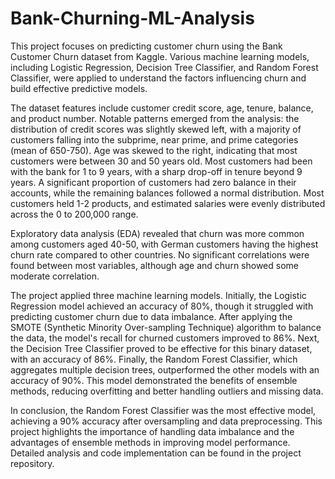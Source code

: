# Bank-Churning-ML-Analysis
This project focuses on predicting customer churn using the Bank Customer Churn dataset from Kaggle. Various machine learning models, including Logistic Regression, Decision Tree Classifier, and Random Forest Classifier, were applied to understand the factors influencing churn and build effective predictive models.

The dataset features include customer credit score, age, tenure, balance, and product number. Notable patterns emerged from the analysis: the distribution of credit scores was slightly skewed left, with a majority of customers falling into the subprime, near prime, and prime categories (mean of 650-750). Age was skewed to the right, indicating that most customers were between 30 and 50 years old. Most customers had been with the bank for 1 to 9 years, with a sharp drop-off in tenure beyond 9 years. A significant proportion of customers had zero balance in their accounts, while the remaining balances followed a normal distribution. Most customers held 1-2 products, and estimated salaries were evenly distributed across the 0 to 200,000 range.

Exploratory data analysis (EDA) revealed that churn was more common among customers aged 40-50, with German customers having the highest churn rate compared to other countries. No significant correlations were found between most variables, although age and churn showed some moderate correlation.

The project applied three machine learning models. Initially, the Logistic Regression model achieved an accuracy of 80%, though it struggled with predicting customer churn due to data imbalance. After applying the SMOTE (Synthetic Minority Over-sampling Technique) algorithm to balance the data, the model's recall for churned customers improved to 86%. Next, the Decision Tree Classifier proved to be effective for this binary dataset, with an accuracy of 86%. Finally, the Random Forest Classifier, which aggregates multiple decision trees, outperformed the other models with an accuracy of 90%. This model demonstrated the benefits of ensemble methods, reducing overfitting and better handling outliers and missing data.

In conclusion, the Random Forest Classifier was the most effective model, achieving a 90% accuracy after oversampling and data preprocessing. This project highlights the importance of handling data imbalance and the advantages of ensemble methods in improving model performance. Detailed analysis and code implementation can be found in the project repository.
